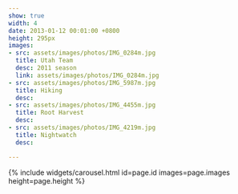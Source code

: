 ```yaml
---
show: true
width: 4
date: 2013-01-12 00:01:00 +0800
height: 295px
images:
- src: assets/images/photos/IMG_0284m.jpg
  title: Utah Team
  desc: 2011 season
  link: assets/images/photos/IMG_0284m.jpg
- src: assets/images/photos/IMG_5987m.jpg
  title: Hiking
  desc: 
- src: assets/images/photos/IMG_4455m.jpg
  title: Root Harvest
  desc: 
- src: assets/images/photos/IMG_4219m.jpg
  title: Nightwatch
  desc: 

---
```


{% include widgets/carousel.html id=page.id images=page.images height=page.height %}
